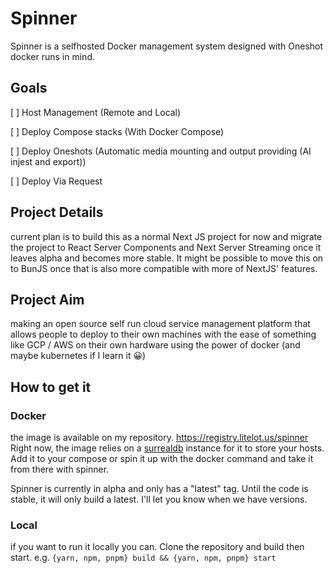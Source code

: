 # Spinner
Spinner is a selfhosted Docker management system designed with Oneshot docker runs in mind.

## Goals
[ ] Host Management (Remote and Local)

[ ] Deploy Compose stacks (With Docker Compose)

[ ] Deploy Oneshots (Automatic media mounting and output providing (AI injest and export))

[ ] Deploy Via Request

## Project Details
current plan is to build this as a normal Next JS project for now and migrate the project to React Server Components and Next Server Streaming once it leaves alpha and becomes more stable. It might be possible to move this on to BunJS once that is also more compatible with more of NextJS' features.

## Project Aim
making an open source self run cloud service management platform that allows people to deploy to their own machines with the ease of something like GCP / AWS on their own hardware using the power of docker (and maybe kubernetes if I learn it 😀)

## How to get it 
### Docker
the image is available on my repository.
https://registry.litelot.us/spinner
Right now, the image relies on a [surrealdb](https://surrealdb.com/install) instance for it to store your hosts. Add it to your compose or spin it up with the docker command and take it from there with spinner.

Spinner is currently in alpha and only has a "latest" tag. Until the code is stable, it will only build a latest. I'll let you know when we have versions.

### Local
if you want to run it locally you can. Clone the repository and build then start. e.g.
`{yarn, npm, pnpm} build && {yarn, npm, pnpm} start`

